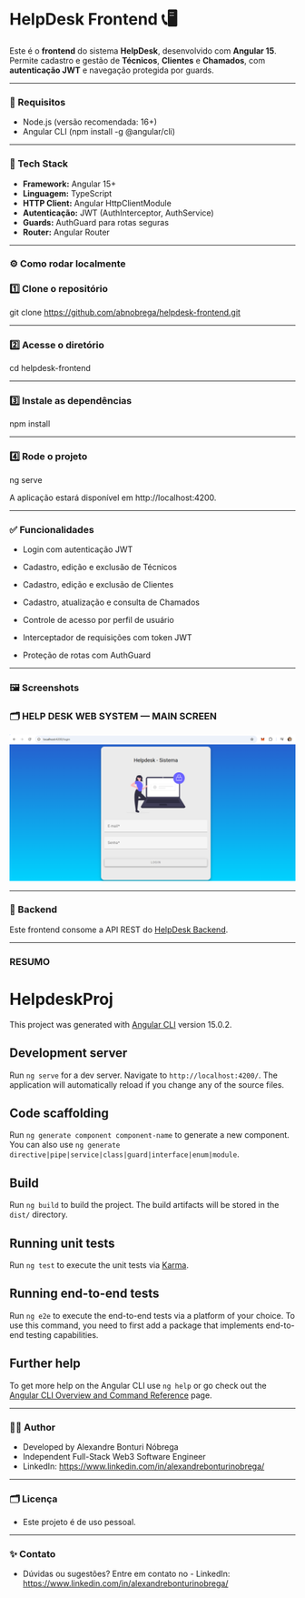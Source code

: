 # HelpDesk Frontend 📞🖥️

Este é o **frontend** do sistema **HelpDesk**, desenvolvido com **Angular 15**.  
Permite cadastro e gestão de **Técnicos**, **Clientes** e **Chamados**, com **autenticação JWT** e navegação protegida por guards.

---

### 🧩 Requisitos
- Node.js (versão recomendada: 16+)
- Angular CLI (npm install -g @angular/cli)

---

### 🚀 Tech Stack

- **Framework:** Angular 15+
- **Linguagem:** TypeScript
- **HTTP Client:** Angular HttpClientModule
- **Autenticação:** JWT (AuthInterceptor, AuthService)
- **Guards:** AuthGuard para rotas seguras
- **Router:** Angular Router

---

### ⚙️ Como rodar localmente

### 1️⃣ Clone o repositório

git clone https://github.com/abnobrega/helpdesk-frontend.git

---

### 2️⃣ Acesse o diretório

cd helpdesk-frontend

---

### 3️⃣ Instale as dependências

npm install

---

### 4️⃣ Rode o projeto

ng serve

A aplicação estará disponível em http://localhost:4200.

---

### ✅ Funcionalidades

- Login com autenticação JWT

- Cadastro, edição e exclusão de Técnicos

- Cadastro, edição e exclusão de Clientes

- Cadastro, atualização e consulta de Chamados

- Controle de acesso por perfil de usuário

- Interceptador de requisições com token JWT

- Proteção de rotas com AuthGuard

---

### 🖼️ **Screenshots**

### 🗂️ HELP DESK WEB SYSTEM — MAIN SCREEN

![Main Screen](./screenshots/HelpDesk-main-screen.png)

--- 

### 📣 Backend

Este frontend consome a API REST do [HelpDesk Backend](https://github.com/abnobrega/helpdesk-backend).

---

### RESUMO

# HelpdeskProj

This project was generated with [Angular CLI](https://github.com/angular/angular-cli) version 15.0.2.

## Development server

Run `ng serve` for a dev server. Navigate to `http://localhost:4200/`. The application will automatically reload if you change any of the source files.

## Code scaffolding

Run `ng generate component component-name` to generate a new component. You can also use `ng generate directive|pipe|service|class|guard|interface|enum|module`.

## Build

Run `ng build` to build the project. The build artifacts will be stored in the `dist/` directory.

## Running unit tests

Run `ng test` to execute the unit tests via [Karma](https://karma-runner.github.io).

## Running end-to-end tests

Run `ng e2e` to execute the end-to-end tests via a platform of your choice. To use this command, you need to first add a package that implements end-to-end testing capabilities.

## Further help

To get more help on the Angular CLI use `ng help` or go check out the [Angular CLI Overview and Command Reference](https://angular.io/cli) page.

---

### 👨‍💻 Author
- Developed by Alexandre Bonturi Nóbrega
- Independent Full-Stack Web3 Software Engineer
- LinkedIn: https://www.linkedin.com/in/alexandrebonturinobrega/

--- 

### 🗂️ Licença
- Este projeto é de uso pessoal.

---

### ✨ Contato
- Dúvidas ou sugestões? Entre em contato no - LinkedIn: https://www.linkedin.com/in/alexandrebonturinobrega/

